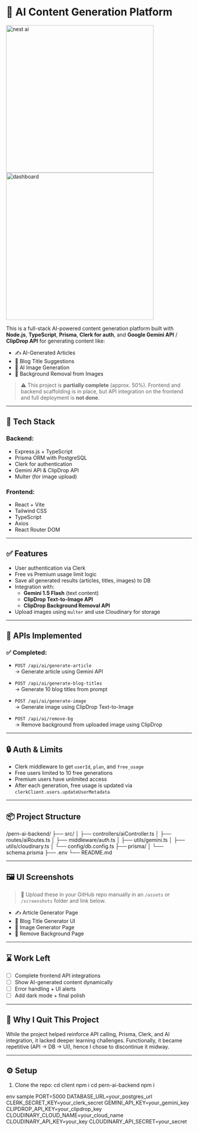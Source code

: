 # 🧠 AI Content Generation Platform
<img width="400" height="400" alt="nest ai" src="https://github.com/user-attachments/assets/3f23beb9-7da5-453a-9180-0d51febfe9cb" />
<img width="400" height="400" alt="dashboard" src="https://github.com/user-attachments/assets/b3f7fff5-b578-4ab8-a03f-f08733ba5f3d" />


This is a full-stack AI-powered content generation platform built with **Node.js**, **TypeScript**, **Prisma**, **Clerk for auth**, and **Google Gemini API** / **ClipDrop API** for generating content like:

- ✍️ AI-Generated Articles
- 🧠 Blog Title Suggestions
- 🎨 AI Image Generation
- 🧼 Background Removal from Images

> ⚠️ This project is **partially complete** (approx. 50%). Frontend and backend scaffolding is in place, but API integration on the frontend and full deployment is **not done**.

---

## 📁 Tech Stack

### Backend:
- Express.js + TypeScript
- Prisma ORM with PostgreSQL
- Clerk for authentication
- Gemini API & ClipDrop API
- Multer (for image upload)

### Frontend:
- React + Vite
- Tailwind CSS
- TypeScript
- Axios
- React Router DOM

---

## ✅ Features

- User authentication via Clerk
- Free vs Premium usage limit logic
- Save all generated results (articles, titles, images) to DB
- Integration with:
  - **Gemini 1.5 Flash** (text content)
  - **ClipDrop Text-to-Image API**
  - **ClipDrop Background Removal API**
- Upload images using `multer` and use Cloudinary for storage

---

## 🧪 APIs Implemented

### ✅ Completed:

- `POST /api/ai/generate-article`  
  → Generate article using Gemini API

- `POST /api/ai/generate-blog-titles`  
  → Generate 10 blog titles from prompt

- `POST /api/ai/generate-image`  
  → Generate image using ClipDrop Text-to-Image

- `POST /api/ai/remove-bg`  
  → Remove background from uploaded image using ClipDrop

---

## 🔒 Auth & Limits

- Clerk middleware to get `userId`, `plan`, and `free_usage`
- Free users limited to 10 free generations
- Premium users have unlimited access
- After each generation, free usage is updated via `clerkClient.users.updateUserMetadata`

---

## 📦 Project Structure

/pern-ai-backend/
├── src/
│ ├── controllers/aiController.ts
│ ├── routes/aiRoutes.ts
│ ├── middleware/auth.ts
│ ├── utils/gemini.ts
│ ├── utils/cloudinary.ts
│ └── config/db.config.ts
├── prisma/
│ └── schema.prisma
├── .env
└── README.md



---

## 🖼️ UI Screenshots

> 📸 Upload these in your GitHub repo manually in an `/assets` or `/screenshots` folder and link below.

- ✍️ Article Generator Page
- 🧠 Blog Title Generator UI
- 🎨 Image Generator Page
- 🧼 Remove Background Page

---

## ⌛ Work Left

- [ ] Complete frontend API integrations
- [ ] Show AI-generated content dynamically
- [ ] Error handling + UI alerts
- [ ] Add dark mode + final polish

---

## 🚫 Why I Quit This Project

While the project helped reinforce API calling, Prisma, Clerk, and AI integration, it lacked deeper learning challenges. Functionally, it became repetitive (API → DB → UI), hence I chose to discontinue it midway.

---



## ⚙️ Setup

1. Clone the repo:
cd client 
npm i 
cd pern-ai-backend
npm i

env sample
PORT=5000
DATABASE_URL=your_postgres_url
CLERK_SECRET_KEY=your_clerk_secret
GEMINI_API_KEY=your_gemini_key
CLIPDROP_API_KEY=your_clipdrop_key
CLOUDINARY_CLOUD_NAME=your_cloud_name
CLOUDINARY_API_KEY=your_key
CLOUDINARY_API_SECRET=your_secret


